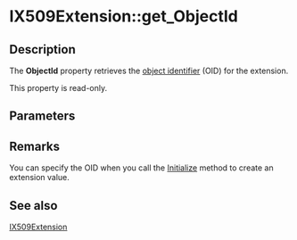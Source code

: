# IX509Extension::get_ObjectId

## Description

The **ObjectId** property retrieves the [object identifier](https://learn.microsoft.com/windows/desktop/SecGloss/o-gly) (OID) for the extension.

This property is read-only.

## Parameters

## Remarks

You can specify the OID when you call the [Initialize](https://learn.microsoft.com/windows/desktop/api/certenroll/nf-certenroll-ix509extension-initialize) method to create an extension value.

## See also

[IX509Extension](https://learn.microsoft.com/windows/desktop/api/certenroll/nn-certenroll-ix509extension)